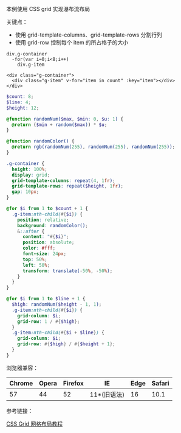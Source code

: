 本例使用 CSS grid 实现瀑布流布局

关键点：

- 使用 grid-template-columns、grid-template-rows 分割行列
- 使用 grid-row 控制每个 item 的所占格子的大小


```pug
div.g-container
  -for(var i=0;i<8;i++)
    div.g-item
```

```vue
<div class="g-container">
  <div class="g-item" v-for="item in count" :key="item"></div>
</div>
```

```scss
$count: 8;
$line: 4;
$height: 12;

@function randomNum($max, $min: 0, $u: 1) {
  @return ($min + random($max)) * $u;
}

@function randomColor() {
  @return rgb(randomNum(255), randomNum(255), randomNum(255));
}

.g-container {
  height: 100%;
  display: grid;
  grid-template-columns: repeat(4, 1fr);
  grid-template-rows: repeat($height, 1fr);
  gap: 10px;
}

@for $i from 1 to $count + 1 {
  .g-item:nth-child(#{$i}) {
    position: relative;
    background: randomColor();
    &::after {
      content: "#{$i}";
      position: absolute;
      color: #fff;
      font-size: 24px;
      top: 50%;
      left: 50%;
      transform: translate(-50%, -50%);
    }
  }
}

@for $i from 1 to $line + 1 {
  $high: randomNum($height - 1, 1);
  .g-item:nth-child(#{$i}) {
    grid-column: $i;
    grid-row: 1 / #{$high};
  }
  .g-item:nth-child(#{$i + $line}) {
    grid-column: $i;
    grid-row: #{$high} / #{$height + 1};
  }
}
```

浏览器兼容：

Chrome | Opera | Firefox | IE | Edge | Safari
---|---|---|---|---|---
57 | 44 | 52 | 11*(旧语法) | 16 | 10.1


参考链接：

[CSS Grid 网格布局教程](http://www.ruanyifeng.com/blog/2019/03/grid-layout-tutorial.html)